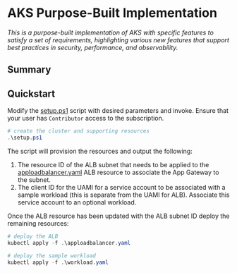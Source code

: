 # AKS Purpose-Built Implementation

*This is a purpose-built implementation of AKS with specific features to satisfy a set of requirements, highlighting various new features that support best practices in security, performance, and observability.*

## Summary

## Quickstart

Modify the [setup.ps1](./setup.ps1) script with desired parameters and invoke. Ensure that your user has `Contributor` access to the subscription.

```powershell
# create the cluster and supporting resources
.\setup.ps1
```

The script will provision the resources and output the following:

1. The resource ID of the ALB subnet that needs to be applied to the [apploadbalancer.yaml](./apploadbalancer.yaml) ALB resource to associate the App Gateway to the subnet.
2. The client ID for the UAMI for a service account to be associated with a sample workload (this is separate from the UAMI for ALB). Associate this service account to an optional workload.

Once the ALB resource has been updated with the ALB subnet ID deploy the remaining resources:

```powershell
# deploy the ALB
kubectl apply -f .\apploadbalancer.yaml

# deploy the sample workload
kubectl apply -f .\workload.yaml
```